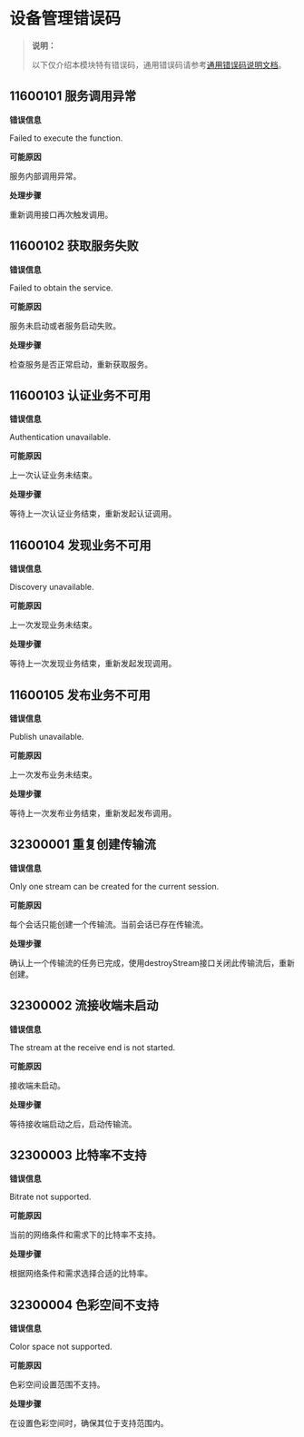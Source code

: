 # 设备管理错误码

> **说明：**
>
> 以下仅介绍本模块特有错误码，通用错误码请参考[通用错误码说明文档](../errorcode-universal.md)。

## 11600101 服务调用异常

**错误信息**

Failed to execute the function.

**可能原因**

服务内部调用异常。

**处理步骤**

重新调用接口再次触发调用。

## 11600102 获取服务失败

**错误信息**

Failed to obtain the service.

**可能原因**

服务未启动或者服务启动失败。

**处理步骤**

检查服务是否正常启动，重新获取服务。

## 11600103 认证业务不可用

**错误信息**

Authentication unavailable.

**可能原因**

上一次认证业务未结束。

**处理步骤**

等待上一次认证业务结束，重新发起认证调用。

## 11600104 发现业务不可用

**错误信息**

Discovery unavailable.

**可能原因**

上一次发现业务未结束。

**处理步骤**

等待上一次发现业务结束，重新发起发现调用。

## 11600105 发布业务不可用

**错误信息**

Publish unavailable.

**可能原因**

上一次发布业务未结束。

**处理步骤**

等待上一次发布业务结束，重新发起发布调用。

## 32300001 重复创建传输流

**错误信息**

Only one stream can be created for the current session.

**可能原因**

每个会话只能创建一个传输流。当前会话已存在传输流。

**处理步骤**

确认上一个传输流的任务已完成，使用destroyStream接口关闭此传输流后，重新创建。

## 32300002 流接收端未启动

**错误信息**

The stream at the receive end is not started.

**可能原因**

接收端未启动。

**处理步骤**

等待接收端启动之后，启动传输流。

## 32300003 比特率不支持

**错误信息**

Bitrate not supported.

**可能原因**

当前的网络条件和需求下的比特率不支持。

**处理步骤**

根据网络条件和需求选择合适的比特率。

## 32300004 色彩空间不支持

**错误信息**

Color space not supported.

**可能原因**

色彩空间设置范围不支持。

**处理步骤**

在设置色彩空间时，确保其位于支持范围内。
